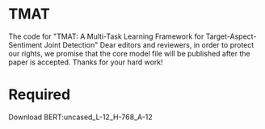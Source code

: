 # TMAT
The code for "TMAT: A Multi-Task Learning Framework for Target-Aspect-Sentiment Joint Detection"
Dear editors and reviewers, in order to protect our rights, we promise that the core model file will be published after the paper is accepted. Thanks for your hard work!
# Required
Download BERT:uncased_L-12_H-768_A-12
